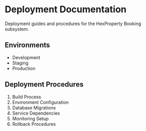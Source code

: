 # Deployment Documentation

Deployment guides and procedures for the HexProperty Booking subsystem.

## Environments
- Development
- Staging
- Production

## Deployment Procedures
1. Build Process
2. Environment Configuration
3. Database Migrations
4. Service Dependencies
5. Monitoring Setup
6. Rollback Procedures
